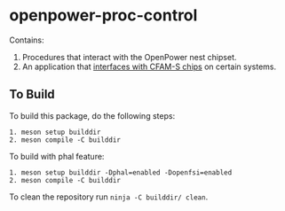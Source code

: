# openpower-proc-control

Contains:

1. Procedures that interact with the OpenPower nest chipset.
2. An application that
   [interfaces with CFAM-S chips](rbmc-cfam-daemon/README.md) on certain
   systems.

## To Build

To build this package, do the following steps:

    1. meson setup builddir
    2. meson compile -C builddir

To build with phal feature:

    1. meson setup builddir -Dphal=enabled -Dopenfsi=enabled
    2. meson compile -C builddir

To clean the repository run `ninja -C builddir/ clean`.
